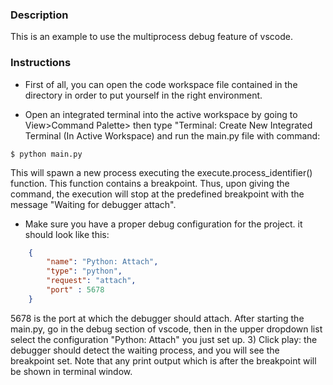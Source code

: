 ### Description

This is an example to use the multiprocess debug feature
of vscode.

### Instructions


* First of all, you can open the code workspace file contained in the directory in order to
put yourself in the right environment.

* Open an integrated terminal into the active workspace by going to
View>Command Palette> then type "Terminal: Create New Integrated Terminal (In Active Workspace)
and run the main.py file with command: 
```console
$ python main.py
```
This will spawn a new process executing the execute.process_identifier() function.
This function contains a breakpoint.
Thus, upon giving the command, the execution will stop at the predefined breakpoint
with the message "Waiting for debugger attach".

* Make sure you have a proper debug configuration for the project.
it should look like this:

```json
    {
        "name": "Python: Attach",
        "type": "python",
        "request": "attach",
        "port" : 5678
    }
```
5678 is the port at which the debugger should attach.
After starting the main.py, go in the debug section of vscode, then in the upper dropdown list
select the configuration "Python: Attach" you just set up.
3) Click play: the debugger should detect the waiting process, and you will see the breakpoint set.
Note that any print output which is after the breakpoint will be shown in terminal window.